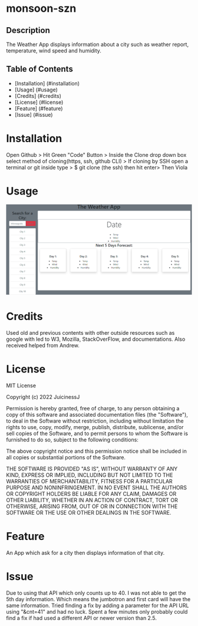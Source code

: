 # monsoon-szn

## Description

The Weather App displays information about a city such as weather report, temperature, wind speed and humidity.

## Table of Contents

- [Installation] (#installation)
- [Usage] (#usage)
- [Credits] (#credits)
- [License] (#license)
- [Feature] (#feature)
- [Issue] (#issue)

# Installation

Open Github > Hit Green "Code" Button > Inside the Clone drop down box select method of cloning(https, ssh, github CLI) > If cloning by SSH open a terminal or git inside type > $ git clone (the ssh) then hit enter> Then Viola

# Usage

![group](./assets/img/Capture.PNG)

# Credits

Used old and previous contents with other outside resources such as google with led to W3, Mozilla, StackOverFlow, and documentations. Also received helped from Andrew.

# License

MIT License

Copyright (c) 2022 JuicinessJ

Permission is hereby granted, free of charge, to any person obtaining a copy
of this software and associated documentation files (the "Software"), to deal
in the Software without restriction, including without limitation the rights
to use, copy, modify, merge, publish, distribute, sublicense, and/or sell
copies of the Software, and to permit persons to whom the Software is
furnished to do so, subject to the following conditions:

The above copyright notice and this permission notice shall be included in all
copies or substantial portions of the Software.

THE SOFTWARE IS PROVIDED "AS IS", WITHOUT WARRANTY OF ANY KIND, EXPRESS OR
IMPLIED, INCLUDING BUT NOT LIMITED TO THE WARRANTIES OF MERCHANTABILITY,
FITNESS FOR A PARTICULAR PURPOSE AND NONINFRINGEMENT. IN NO EVENT SHALL THE
AUTHORS OR COPYRIGHT HOLDERS BE LIABLE FOR ANY CLAIM, DAMAGES OR OTHER
LIABILITY, WHETHER IN AN ACTION OF CONTRACT, TORT OR OTHERWISE, ARISING FROM,
OUT OF OR IN CONNECTION WITH THE SOFTWARE OR THE USE OR OTHER DEALINGS IN THE
SOFTWARE.

# Feature

An App which ask for a city then displays information of that city.

# Issue

Due to using that API which only counts up to 40. I was not able to get the 5th day information. Which means the jumbotron and first card will have the same information. Tried finding a fix by adding a parameter for the API URL using "&cnt=41" and had no luck. Spent a few minutes only probably could find a fix if had used a different API or newer version than 2.5.